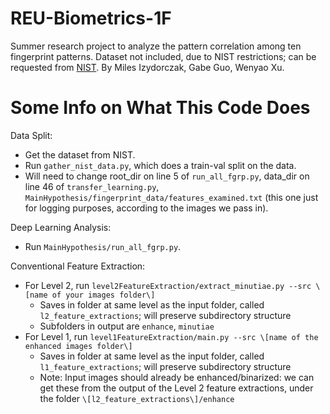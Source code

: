 # REU-Biometrics-1F
Summer research project to analyze the pattern correlation among ten fingerprint patterns. Dataset not included, due to NIST restrictions; can be requested from [NIST](https://nigos.nist.gov/datasets/sd302/request). By Miles Izydorczak, Gabe Guo, Wenyao Xu.

# Some Info on What This Code Does

Data Split:
- Get the dataset from NIST.
- Run ```gather_nist_data.py```, which does a train-val split on the data.
- Will need to change root_dir on line 5 of ```run_all_fgrp.py```, data_dir on line 46 of ```transfer_learning.py```, ```MainHypothesis/fingerprint_data/features_examined.txt``` (this one just for logging purposes, according to the images we pass in).

Deep Learning Analysis:
- Run ```MainHypothesis/run_all_fgrp.py```. 

Conventional Feature Extraction:
- For Level 2, run ```level2FeatureExtraction/extract_minutiae.py --src \[name of your images folder\]```
  - Saves in folder at same level as the input folder, called ```l2_feature_extractions```; will preserve subdirectory structure
  - Subfolders in output are ```enhance```, ```minutiae```
- For Level 1, run ```level1FeatureExtraction/main.py --src \[name of the enhanced images folder\]```
  - Saves in folder at same level as the input folder, called ```l1_feature_extractions```; will preserve subdirectory structure
  - Note: Input images should already be enhanced/binarized: we can get these from the output of the Level 2 feature extractions, under the folder ```\[l2_feature_extractions\]/enhance```

